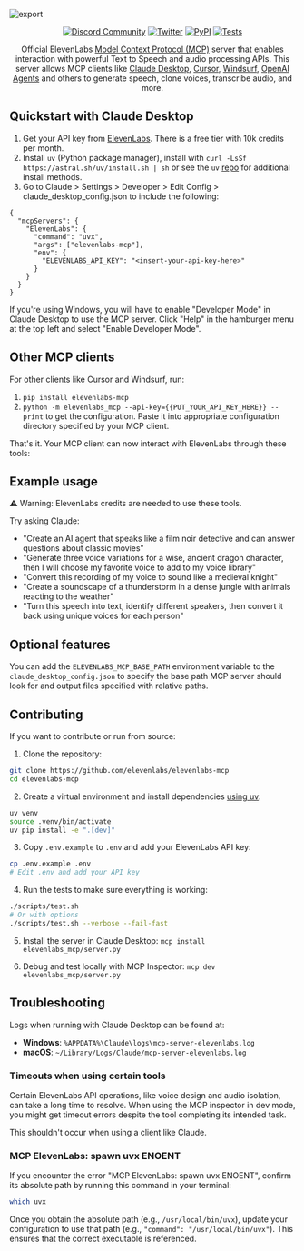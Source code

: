 ![export](https://github.com/user-attachments/assets/ee379feb-348d-48e7-899c-134f7f7cd74f)

<div class="title-block" style="text-align: center;" align="center">

  [![Discord Community](https://img.shields.io/badge/discord-@elevenlabs-000000.svg?style=for-the-badge&logo=discord&labelColor=000)](https://discord.gg/elevenlabs)
  [![Twitter](https://img.shields.io/badge/Twitter-@elevenlabsio-000000.svg?style=for-the-badge&logo=twitter&labelColor=000)](https://x.com/ElevenLabsDevs)
  [![PyPI](https://img.shields.io/badge/PyPI-elevenlabs--mcp-000000.svg?style=for-the-badge&logo=pypi&labelColor=000)](https://pypi.org/project/elevenlabs-mcp)
  [![Tests](https://img.shields.io/badge/tests-passing-000000.svg?style=for-the-badge&logo=github&labelColor=000)](https://github.com/elevenlabs/elevenlabs-mcp-server/actions/workflows/test.yml)

</div>


<p align="center">
  Official ElevenLabs <a href="https://github.com/modelcontextprotocol">Model Context Protocol (MCP)</a> server that enables interaction with powerful Text to Speech and audio processing APIs. This server allows MCP clients like <a href="https://www.anthropic.com/claude">Claude Desktop</a>, <a href="https://www.cursor.so">Cursor</a>, <a href="https://codeium.com/windsurf">Windsurf</a>, <a href="https://github.com/openai/openai-agents-python">OpenAI Agents</a> and others to generate speech, clone voices, transcribe audio, and more.
</p>

<!--
mcp-name: io.github.elevenlabs/elevenlabs-mcp
-->

## Quickstart with Claude Desktop

1. Get your API key from [ElevenLabs](https://elevenlabs.io/app/settings/api-keys). There is a free tier with 10k credits per month.
2. Install `uv` (Python package manager), install with `curl -LsSf https://astral.sh/uv/install.sh | sh` or see the `uv` [repo](https://github.com/astral-sh/uv) for additional install methods.
3. Go to Claude > Settings > Developer > Edit Config > claude_desktop_config.json to include the following:

```
{
  "mcpServers": {
    "ElevenLabs": {
      "command": "uvx",
      "args": ["elevenlabs-mcp"],
      "env": {
        "ELEVENLABS_API_KEY": "<insert-your-api-key-here>"
      }
    }
  }
}

```

If you're using Windows, you will have to enable "Developer Mode" in Claude Desktop to use the MCP server. Click "Help" in the hamburger menu at the top left and select "Enable Developer Mode".

## Other MCP clients

For other clients like Cursor and Windsurf, run:
1. `pip install elevenlabs-mcp`
2. `python -m elevenlabs_mcp --api-key={{PUT_YOUR_API_KEY_HERE}} --print` to get the configuration. Paste it into appropriate configuration directory specified by your MCP client.

That's it. Your MCP client can now interact with ElevenLabs through these tools:

## Example usage

⚠️ Warning: ElevenLabs credits are needed to use these tools.

Try asking Claude:

- "Create an AI agent that speaks like a film noir detective and can answer questions about classic movies"
- "Generate three voice variations for a wise, ancient dragon character, then I will choose my favorite voice to add to my voice library"
- "Convert this recording of my voice to sound like a medieval knight"
- "Create a soundscape of a thunderstorm in a dense jungle with animals reacting to the weather"
- "Turn this speech into text, identify different speakers, then convert it back using unique voices for each person"

## Optional features

You can add the `ELEVENLABS_MCP_BASE_PATH` environment variable to the `claude_desktop_config.json` to specify the base path MCP server should look for and output files specified with relative paths.

## Contributing

If you want to contribute or run from source:

1. Clone the repository:

```bash
git clone https://github.com/elevenlabs/elevenlabs-mcp
cd elevenlabs-mcp
```

2. Create a virtual environment and install dependencies [using uv](https://github.com/astral-sh/uv):

```bash
uv venv
source .venv/bin/activate
uv pip install -e ".[dev]"
```

3. Copy `.env.example` to `.env` and add your ElevenLabs API key:

```bash
cp .env.example .env
# Edit .env and add your API key
```

4. Run the tests to make sure everything is working:

```bash
./scripts/test.sh
# Or with options
./scripts/test.sh --verbose --fail-fast
```

5. Install the server in Claude Desktop: `mcp install elevenlabs_mcp/server.py`

6. Debug and test locally with MCP Inspector: `mcp dev elevenlabs_mcp/server.py`

## Troubleshooting

Logs when running with Claude Desktop can be found at:

- **Windows**: `%APPDATA%\Claude\logs\mcp-server-elevenlabs.log`
- **macOS**: `~/Library/Logs/Claude/mcp-server-elevenlabs.log`

### Timeouts when using certain tools

Certain ElevenLabs API operations, like voice design and audio isolation, can take a long time to resolve. When using the MCP inspector in dev mode, you might get timeout errors despite the tool completing its intended task.

This shouldn't occur when using a client like Claude.

### MCP ElevenLabs: spawn uvx ENOENT

If you encounter the error "MCP ElevenLabs: spawn uvx ENOENT", confirm its absolute path by running this command in your terminal:

```bash
which uvx
```

Once you obtain the absolute path (e.g., `/usr/local/bin/uvx`), update your configuration to use that path (e.g., `"command": "/usr/local/bin/uvx"`). This ensures that the correct executable is referenced.




